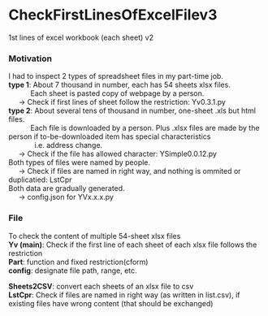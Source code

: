 # CheckFirstLinesOfExcelFilev3
1st lines of excel workbook (each sheet) v2

### Motivation
I had to inspect 2 types of spreadsheet files in my part-time job.  
**type 1**: About 7 thousand in number, each has 54 sheets xlsx files.  
&nbsp;&nbsp;&nbsp;&nbsp;&nbsp;&nbsp;&nbsp;&nbsp;&nbsp;&nbsp;  Each sheet is pasted copy of webpage by a person.  
&nbsp;&nbsp;&nbsp;&nbsp;  -> Check if first lines of sheet follow the restriction: Yv0.3.1.py  
**type 2**: About several tens of thousand in number, one-sheet .xls but html files.  
&nbsp;&nbsp;&nbsp;&nbsp;&nbsp;&nbsp;&nbsp;&nbsp;&nbsp;&nbsp;  Each file is downloaded by a person. Plus .xlsx files are made by the person if to-be-downloaded item has special characteristics  
&nbsp;&nbsp;&nbsp;&nbsp;&nbsp;&nbsp;&nbsp;&nbsp;&nbsp;&nbsp;&nbsp;&nbsp;  i.e. address change.  
&nbsp;&nbsp;&nbsp;&nbsp;  -> Check if the file has allowed character: YSimple0.0.12.py  
Both types of files were named by people.  
&nbsp;&nbsp;&nbsp;&nbsp;  -> Check if files are named in right way, and nothing is ommited or duplicatied: LstCpr  
Both data are gradually generated.  
&nbsp;&nbsp;&nbsp;&nbsp;  -> config.json for YVx.x.x.py  
  
### File
To check the content of multiple 54-sheet xlsx files  
**Yv (main)**: Check if the first line of each sheet of each xlsx file follows the restriction  
**Part**: function and fixed restriction(cform)  
**config**: designate file path, range, etc.  
  
**Sheets2CSV**: convert each sheets of an xlsx file to csv  
**LstCpr**: Check if files are named in right way (as written in list.csv), if existing files have wrong content (that should be exchanged)  
